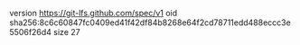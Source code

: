 version https://git-lfs.github.com/spec/v1
oid sha256:8c6c60847fc0409ed41f42df84b8268e64f2cd78711edd488eccc3e5506f26d4
size 27
